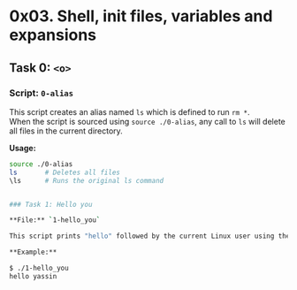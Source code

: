 # 0x03. Shell, init files, variables and expansions

## Task 0: `<o>`

### Script: `0-alias`

This script creates an alias named `ls` which is defined to run `rm *`.  
When the script is sourced using `source ./0-alias`, any call to `ls` will delete all files in the current directory.

**Usage:**
```bash
source ./0-alias
ls       # Deletes all files
\ls      # Runs the original ls command


### Task 1: Hello you

**File:** `1-hello_you`

This script prints "hello" followed by the current Linux user using the `$USER` environment variable.

**Example:**

$ ./1-hello_you
hello yassin
